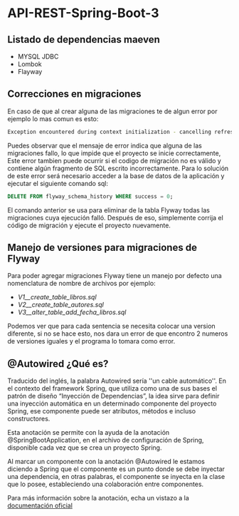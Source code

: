 # API-REST-Spring-Boot-3
## Listado de  dependencias maeven
- MYSQL JDBC
- Lombok
- Flayway

## Correcciones en migraciones
En caso de que al crear alguna de las migraciones te de algun error por ejemplo lo mas comun es esto:
```bash
Exception encountered during context initialization - cancelling refresh attempt: org.springframework.beans.factory.BeanCreationException: Error creating bean with name 'flywayInitializer' defined in class path resource [org/springframework/boot/autoconfigure/flyway/FlywayAutoConfiguration$FlywayConfiguration.class]: Validate failed: Migrations have failed validation
```
Puedes observar que el mensaje de error indica que alguna de las migraciones fallo, lo que impide que el proyecto se inicie correctamente, Este error tambien puede ocurrir si el codigo de migración no es válido y contiene algún fragmento de SQL escrito incorrectamente.
Para lo solución de este error será necesario acceder a la base de datos de la aplicación y ejecutar el siguiente comando sql:
```sql
DELETE FROM flyway_schema_history WHERE success = 0;
```
El comando anterior se usa para eliminar de la tabla Flyway todas las migraciones cuya ejecución falló. Después de eso, simplemente corrija el código de migración y ejecute el proyecto nuevamente.

## Manejo de versiones para migraciones de Flyway
Para poder agregar migraciones Flyway tiene un manejo por defecto una nomenclatura de nombre de archivos por ejemplo:
- _V1__create_table_libros.sql_
- _V2__create_table_autores.sql_
- _V3__alter_table_add_fecha_libros.sql_

Podemos ver que para cada sentencia se necesita colocar una version diferente, si no se hace esto, nos dara un error de que encontro 2 numeros de versiones iguales y el programa lo tomara como error.

## @Autowired ¿Qué es?
Traducido del inglés, la palabra Autowired sería ''un cable automático''. En el contexto del framework Spring, que utiliza como una de sus bases el patrón de diseño “Inyección de Dependencias”, la idea sirve para definir una inyección automática en un determinado componente del proyecto Spring, ese componente puede ser atributos, métodos e incluso constructores.

Esta anotación se permite con la ayuda de la anotación @SpringBootApplication, en el archivo de configuración de Spring, disponible cada vez que se crea un proyecto Spring.

Al marcar un componente con la anotación @Autowired le estamos diciendo a Spring que el componente es un punto donde se debe inyectar una dependencia, en otras palabras, el componente se inyecta en la clase que lo posee, estableciendo una colaboración entre componentes.

Para más información sobre la anotación, echa un vistazo a la [documentación oficial](https://docs.spring.io/spring-framework/docs/current/javadoc-api/org/springframework/beans/factory/annotation/Autowired.html)
